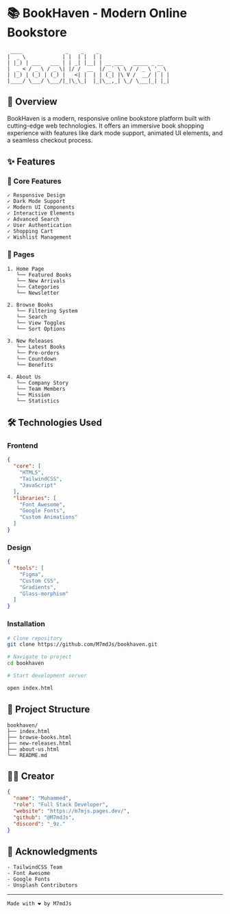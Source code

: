 # 📚 BookHaven - Modern Online Bookstore

```plaintext
 ____              _    _    _                      
|  _ \            | |  | |  | |                     
| |_) | ___   ___ | | _| |__| | __ ___   _____ _ __
|  _ < / _ \ / _ \| |/ /  __  |/ _` \ \ / / _ \ '_ \
| |_) | (_) | (_) |   <| |  | | (_| |\ V /  __/ | | |
|____/ \___/ \___/|_|\_\_|  |_|\__,_| \_/ \___|_| |_|
```

## 🌟 Overview

BookHaven is a modern, responsive online bookstore platform built with cutting-edge web technologies. It offers an immersive book shopping experience with features like dark mode support, animated UI elements, and a seamless checkout process.

## ✨ Features

### 🎯 Core Features
```plaintext
✓ Responsive Design
✓ Dark Mode Support
✓ Modern UI Components
✓ Interactive Elements
✓ Advanced Search
✓ User Authentication
✓ Shopping Cart
✓ Wishlist Management
```

### 📱 Pages
```plaintext
1. Home Page
   └── Featured Books
   └── New Arrivals
   └── Categories
   └── Newsletter

2. Browse Books
   └── Filtering System
   └── Search
   └── View Toggles
   └── Sort Options

3. New Releases
   └── Latest Books
   └── Pre-orders
   └── Countdown
   └── Benefits

4. About Us
   └── Company Story
   └── Team Members
   └── Mission
   └── Statistics
```

## 🛠️ Technologies Used

### Frontend
```json
{
  "core": [
    "HTML5",
    "TailwindCSS",
    "JavaScript"
  ],
  "libraries": [
    "Font Awesome",
    "Google Fonts",
    "Custom Animations"
  ]
}
```

### Design
```json
{
  "tools": [
    "Figma",
    "Custom CSS",
    "Gradients",
    "Glass-morphism"
  ]
}
```




### Installation

```bash
# Clone repository
git clone https://github.com/M7mdJs/bookhaven.git

# Navigate to project
cd bookhaven

# Start development server

open index.html

```

## 📂 Project Structure

```plaintext
bookhaven/
├── index.html
├── browse-books.html
├── new-releases.html
├── about-us.html
└── README.md
```


## 👨‍💻 Creator

```json
{
  "name": "Muhammed",
  "role": "Full Stack Developer",
  "website": "https://m7mjs.pages.dev/",
  "github": "@M7mdJs",
  "discord": "_9z."
}
```

## 🙏 Acknowledgments

```plaintext
- TailwindCSS Team
- Font Awesome
- Google Fonts
- Unsplash Contributors
```


---
```plaintext
Made with ❤️ by M7mdJs

